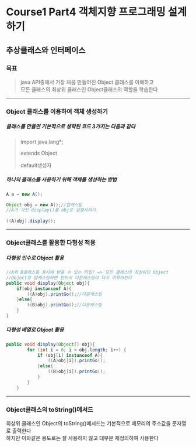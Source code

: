 # Course1 Part4 객체지향 프로그래밍 설계하기   

## 추상클래스와 인터페이스

### 목표
> java API중에서 가장 처음 만들어진 Object 클래스를 이해하고   
> 모든 클래스의 최상위 클래스인 Object클래스의 역할을 학습한다
---

### Object 클래스를 이용하여 객체 생성하기
##### 클래스를 만들면 기본적으로 생략된 코드 3가지는 다음과 같다
> import java.lang*;
> 
> extends Object
> 
> default생성자

##### 하나의 클래스를 사용하기 위해 객체를 생성하는 방법
```java
A a = new A();

Object obj = new A();//업캐스팅
//A가 가진 display()를 obj로 실행시키기
        
((A)obj).display();
```

---

### Object클래스를 활용한 다형성 적용
##### 다형성 인수로 Object 활용
```java
//A와 B클래스를 동시에 받을 수 있는 타입? => 모든 클래스의 최상위인 Object
//Object로 업캐스팅하면 반드시 다운캐스팅이 다시 이루어진다
public void display(Object obj){
    if(obj instanceof A){
        ((A)obj).printGo();//다운캐스팅
    }else{
        ((B)obj).printGo();//다운캐스팅
    }
}
```
##### 다형성 배열로 Objcet 활용
```java
public void display(Object[] obj){
        for (int i = 0; i < obj.length; i++) {
            if (obj[i] instanceof A){
                ((A)obj[i]).printGo();
            }else{
                ((B)obj[i]).printGo();
            }
        }
    }
```
---

### Object클래스의 toString()메서드
최상위 클래스인 Object의 toString()메서드는 기본적으로 메모리의 주소값을 문자열로 출력한다   
하지만 이와같은 용도로는 잘 사용하지 않고 대부분 재정의하여 사용한다

